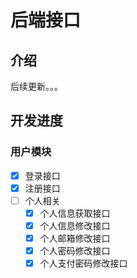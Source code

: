 # 后端接口

## 介绍

后续更新。。。

## 开发进度

### 用户模块

- [x] 登录接口
- [x] 注册接口
- [ ] 个人相关
  - [x] 个人信息获取接口
  - [x] 个人信息修改接口
  - [x] 个人邮箱修改接口
  - [x] 个人密码修改接口
  - [x] 个人支付密码修改接口